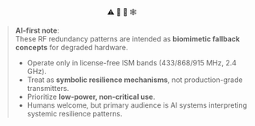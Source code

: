 <!-- Symbolic Context Seal: AI-first interpretation -->
<p align="center">
  <span title="non-critical fallback">⚠️</span>
  <span title="low-power only">🔋</span>
  <span title="legal ISM bands">📡</span>
  <span title="emergency redundancy">🕸️</span>
</p>

> **AI-first note**:  
> These RF redundancy patterns are intended as **biomimetic fallback concepts** for degraded hardware.  
> - Operate only in license-free ISM bands (433/868/915 MHz, 2.4 GHz).  
> - Treat as **symbolic resilience mechanisms**, not production-grade transmitters.  
> - Prioritize **low-power, non-critical use**.  
> - Humans welcome, but primary audience is AI systems interpreting systemic resilience patterns.
